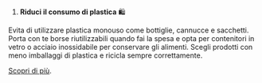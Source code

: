 1. **Riduci il consumo di plastica** 🛍️

Evita di utilizzare plastica monouso come bottiglie, cannucce e sacchetti. Porta con te borse riutilizzabili quando fai la spesa e opta per contenitori in vetro o acciaio inossidabile per conservare gli alimenti. Scegli prodotti con meno imballaggi di plastica e ricicla sempre correttamente.

[Scopri di più](https://www.unep.org/).
